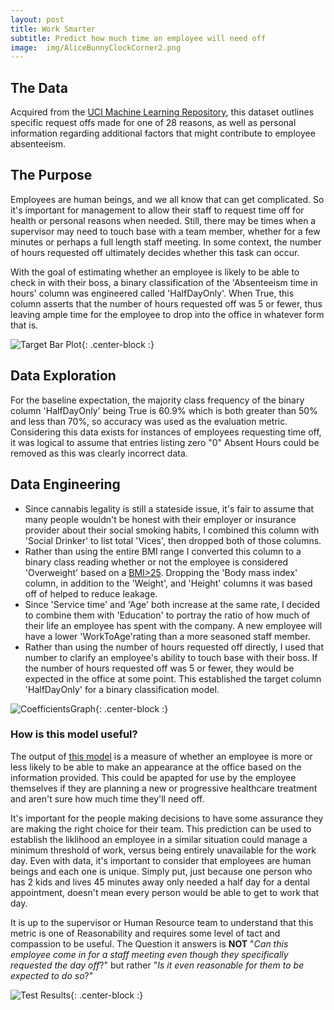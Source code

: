 ```yaml
---
layout: post
title: Work Smarter
subtitle: Predict how much time an employee will need off
image:  img/AliceBunnyClockCorner2.png
---
```

## The Data
Acquired from the [UCI Machine Learning Repository](https://archive.ics.uci.edu/ml/datasets/Absenteeism+at+work), this dataset outlines specific request offs made for one of 28 reasons, as well as personal information regarding additional factors that might contribute to employee absenteeism.

## The Purpose
Employees are human beings, and we all know that can get complicated. So it's important for management to allow their staff to request time off for health or personal reasons when needed. Still, there may be times when a supervisor may need to touch base with a team member, whether for a few minutes or perhaps a full length staff meeting. In some context, the number of hours requested off ultimately decides whether this task can occur.

With the goal of estimating whether an employee is likely to be able to check in with their boss, a binary classification of the 'Absenteeism time in hours' column was engineered called 'HalfDayOnly'. When True, this column asserts that the number of hours requested off was 5 or fewer, thus leaving ample time for the employee to drop into the office in whatever form that is.

![Target Bar Plot](https://raw.githubusercontent.com/iambrookedrake/iambrookedrake.github.io/master/img/Spr2TargetBar.png){: .center-block :}

## Data Exploration
For the baseline expectation, the majority class frequency of the binary column 'HalfDayOnly' being True is 60.9% which is both greater than 50% and less than 70%, so accuracy was used as the evaluation metric. Considering this data exists for instances of employees requesting time off, it was logical to assume that entries listing zero "0" Absent Hours could be removed as this was clearly incorrect data.

## Data Engineering

* Since cannabis legality is still a stateside issue, it's fair to assume that many people wouldn't be honest with their employer or insurance provider about their social smoking habits, I combined this column with 'Social Drinker' to list total 'Vices', then dropped both of those columns.
* Rather than using the entire BMI range I converted this column to a binary class reading whether or not the employee is considered 'Overweight' based on a [BMI>25](https://www.nhlbi.nih.gov/health/educational/lose_wt/BMI/bmicalc.htm). Dropping the 'Body mass index' column, in addition to the 'Weight', and 'Height' columns it was based off of helped to reduce leakage.
* Since 'Service time' and 'Age' both increase at the same rate, I decided to combine them with 'Education' to portray the ratio of how much of their life an employee has spent with the company. A new employee will have a lower 'WorkToAge'rating than a more seasoned staff member.
* Rather than using the number of hours requested off directly, I used that number to clarify an employee's ability to touch base with their boss. If the number of hours requested off was 5 or fewer, they would be expected in the office at some point. This established the target column 'HalfDayOnly' for a binary classification model.

![CoefficientsGraph](https://raw.githubusercontent.com/iambrookedrake/iambrookedrake.github.io/master/img/Spr2Coeff.png){: .center-block :}


### How is this model useful?
The output of [this model](https://colab.research.google.com/drive/1kJoVkDwnhxshTntaIbsA6-FNswf7accV?usp=sharing) is a measure of whether an employee is more or less likely to be able to make an appearance at the office based on the information provided. This could be apapted for use by the employee themselves if they are planning a new or progressive healthcare treatment and aren't sure how much time they'll need off. 

It's important for the people making decisions to have some assurance they are making the right choice for their team. This prediction can be used to establish the liklihood an employee in a similar situation could manage a minimum threshold of work, versus being entirely unavailable for the work day. Even with data, it's important to consider that employees are human beings and each one is unique. Simply put, just because one person who has 2 kids and lives 45 minutes away only needed a half day for a dental appointment, doesn't mean every person would be able to get to work that day. 

It is up to the supervisor or Human Resource team to understand that this metric is one of Reasonability and requires some level of tact and compassion to be useful. The Question it answers is **NOT** "_Can this employee come in for a staff meeting even though they specifically requested the day off_?" but rather "_Is it even reasonable for them to be expected to do so_?"

![Test Results](https://raw.githubusercontent.com/iambrookedrake/iambrookedrake.github.io/master/img/Spr2ShaplyTest.png){: .center-block :}


